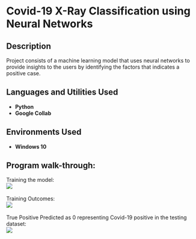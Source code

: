 <h1>Covid-19 X-Ray Classification using Neural Networks</h1>

<h2>Description</h2>
Project consists of a machine learning model that uses neural networks to provide insights to the users by identifying the factors that indicates a positive case.

<br />


<h2>Languages and Utilities Used</h2>

- <b>Python</b> 
- <b>Google Collab</b>

<h2>Environments Used </h2>

- <b>Windows 10</b>

<h2>Program walk-through:</h2>

<p align="center">

Training the model:  <br/>
<img src="https://drive.google.com/uc?export=view&id=1-xq4aI0DC7N0OxbUgc92dcARSXiTUWlv"/>
<br />
<br />
Training Outcomes: <br/>
<img src="https://drive.google.com/uc?export=view&id=1UTPJuaj5Egp8h7Bzo0mCPTn11eKJSqm4"/>
<br />
<br />
True Positive Predicted as 0 representing Covid-19 positive in the testing dataset: <br/>
<img src="https://drive.google.com/uc?export=view&id=1RnHNYqMEtNlPQ-sXfq2VkMrVt-s9aXtO"/>

</p>

<!--
 ```diff
- text in red
+ text in green
! text in orange
# text in gray
@@ text in purple (and bold)@@
```
--!>
